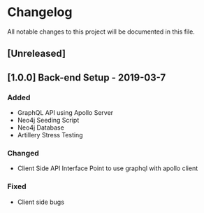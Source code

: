 # Changelog
All notable changes to this project will be documented in this file.

## [Unreleased]

## [1.0.0] Back-end Setup - 2019-03-7 
### Added
- GraphQL API using Apollo Server
- Neo4j Seeding Script
- Neo4j Database
- Artillery Stress Testing
### Changed 
- Client Side API Interface Point to use graphql with apollo client
### Fixed 
- Client side bugs